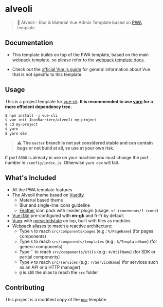 # alveoli

> :page_facing_up: Alveoli - Blur &amp; Material Vue Admin Template based on [PWA](https://github.com/vuejs-templates/pwa) template

## Documentation

- This template builds on top of the PWA template, based on the main webpack template, so please refer to the [webpack template docs](http://vuejs-templates.github.io/webpack).

- Check out the [official Vue.js guide](http://vuejs.org/guide/) for general information about Vue that is not specific to this template.

## Usage

This is a project template for [vue-cli](https://github.com/vuejs/vue-cli). **It is recommended to use [yarn](https://yarnpkg.com) for a more efficient dependency tree.**

```bash
$ npm install -g vue-cli
$ vue init JeanBarriere/alveoli my-project
$ cd my-project
$ yarn
$ yarn dev
```

> :warning: **The `master` branch is not yet considered stable and can contain bugs or not build at all, so use at your own risk.**

If port `8080` is already in use on your machine you must change the port number in `/config/index.js`. Otherwise `yarn dev` will fail.

## What's Included

* All the PWA template features
* The Alveoli theme based on [Vuetify](https://vuetifyjs.com/)
  - Material based theme
  - Blur and single-line icons guideline
  - [Feather](https://github.com/feathericons/feather) icon pack with insider plugin (usage: `<f-icon>menu</f-icon>`)
* [Vue i18n](https://github.com/kazupon/vue-i18n) pre-configured with **en-gb** and fr-fr by default
* [Vuex](https://github.com/vuejs/vuex) with [persistedstate](https://github.com/robinvdvleuten/vuex-persistedstate) on top, built with files as modules
* Webpack aliases to match a reactive architecture:
  - Type `%` to reach `src/components/pages` (e.g : `%/PageName`) (for pages components)
  - Type `$` to reach `src/components/templates` (e.g : `$/TemplateName`) (for generic components)
  - Type `` to reach `src/components/utils` (e.g : `#/UtilName`) (for SDK or partial components)
  - Type `#` to reach `src/services` (e.g : `?/ServiceName`) (for services such as an API or a HTTP manager)
  - `@` is still the alias to reach the `src` folder

## Contributing

This project is a modified copy of the [`pwa`](https://github.com/vuejs-templates/pwa) template.
